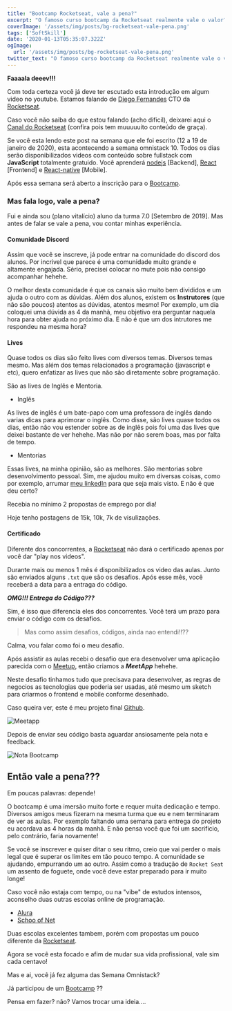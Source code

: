 ```yaml
---
title: "Bootcamp Rocketseat, vale a pena?"
excerpt: "O famoso curso bootcamp da Rocketseat realmente vale o valor?"
coverImage: '/assets/img/posts/bg-rocketseat-vale-pena.png'
tags: ['SoftSkill']
date: '2020-01-13T05:35:07.322Z'
ogImage:
  url: '/assets/img/posts/bg-rocketseat-vale-pena.png'
twitter_text: "O famoso curso bootcamp da Rocketseat realmente vale o valor?"
---
```


**Faaaala deeev!!!**

Com toda certeza você já deve ter escutado esta introdução em algum video no youtube. Estamos falando de [Diego Fernandes](https://twitter.com/dieegosfhttps://twitter.com/dieegosf) CTO da [Rocketseat](https://rocketseat.com.br/).

Caso você não saiba do que estou falando (acho dificil), deixarei aqui o [Canal do Rocketseat](https://www.youtube.com/channel/UCSfwM5u0Kce6Cce8_S72olghttps://www.youtube.com/channel/UCSfwM5u0Kce6Cce8_S72olg) (confira pois tem muuuuuito conteúdo de graça).

Se você esta lendo este post na semana que ele foi escrito (12 a 19 de janeiro de 2020), esta acontecendo a semana omnistack 10. Todos os dias serão disponibilizados videos com conteúdo sobre fullstack com **JavaScript** totalmente gratuido. Você aprenderá [nodejs](https://nodejs.org/en/https://nodejs.org/en/) \[Backend], [React](https://reactjs.org/https://reactjs.org/) \[Frontend] e [React-native](https://facebook.github.io/react-native/https://facebook.github.io/react-native/) \[Mobile].

Após essa semana será aberto a inscrição para o [Bootcamp](https://rocketseat.com.br/bootcamp).

### Mas fala logo, vale a pena?

Fui e ainda sou (plano vitalício) aluno da turma 7.0 \[Setembro de 2019]. Mas antes de falar se vale a pena, vou contar minhas experiência.

#### Comunidade Discord

Assim que você se inscreve, já pode entrar na comunidade do discord dos alunos. Por incrivel que parece é uma comunidade muito grande e altamente engajada. Sério, precisei colocar no mute pois não consigo acompanhar hehehe.

O melhor desta comunidade é que os canais são muito bem divididos e um ajuda o outro com as dúvidas. Além dos alunos, existem os **Instrutores** (que não são poucos) atentos as dúvidas, atentos mesmo! Por exemplo, um dia coloquei uma dúvida as 4 da manhã, meu objetivo era perguntar naquela hora para obter ajuda no próximo dia. E não é que um dos intrutores me respondeu na mesma hora?

#### Lives

Quase todos os dias são feito lives com diversos temas. Diversos temas mesmo. Mas além dos temas relacionados a programação (javascript e etc), quero enfatizar as lives que não são diretamente sobre programação.

São as lives de Inglês e Mentoria.

* Inglês

As lives de inglês é um bate-papo com uma professora de inglês dando varias dicas para aprimorar o inglês. Como disse, são lives quase todos os dias, então não vou estender sobre as de inglês pois foi uma das lives que deixei bastante de ver hehehe. Mas não por não serem boas, mas por falta de tempo.

* Mentorias

Essas lives, na minha opinião, são as melhores. São mentorias sobre desenvolvimento pessoal. Sim, me ajudou muito em diversas coisas, como por exemplo, arrumar [meu linkedIn](https://www.linkedin.com/in/douglas-porto/) para que seja mais visto. E não é que deu certo?

Recebia no mínimo 2 propostas de emprego por dia!

Hoje tenho postagens de 15k, 10k, 7k de visulizações.

#### Certificado

Diferente dos concorrentes, a [Rocketseat](https://rocketseat.com.br/) não dará o certificado apenas por você dar "play nos videos".

Durante mais ou menos 1 mês é disponibilizados os video das aulas. Junto são enviados alguns `.txt` que são os desafios.  Após esse mês, você receberá a data para a entraga do código.

***OMG!!! Entrega do Código???***

Sim, é isso que diferencia eles dos concorrentes. Você terá um prazo para enviar o código com os desafios.

> Mas como assim desafios, códigos, ainda nao entendi!!??

Calma, vou falar como foi o meu desafio.

Após assistir as aulas recebi o desafio que era desenvolver uma aplicação parecida com o [Meetup](https://www.meetup.com/pt-BR/), então criamos a ***MeetApp*** hehehe.

Neste desafio tinhamos tudo que precisava para desenvolver, as regras de negocios as tecnologias que poderia ser usadas, até mesmo um sketch para criarmos o frontend e mobile conforme desenhado.

Caso queira ver, este é meu projeto final [Github](https://github.com/douglasporto/meetapp-gostack).

![Meetapp](/assets/img/posts/meetapp.png "Meetapp")

Depois de enviar seu código basta aguardar ansiosamente pela nota e feedback.

![Nota Bootcamp](/assets/img/posts/nota-bootcamp.jpeg "Nota Bootcamp")

## Então vale a pena???

Em poucas palavras: depende!

O bootcamp é uma imersão muito forte e requer muita dedicação e tempo. Diversos amigos meus fizeram na mesma turma que eu e nem terminaram de ver as aulas. Por exemplo faltando uma semana para entrega do projeto eu acordava as 4 horas da manhã. E não pensa você que foi um sacrificio, pelo contrário, faria novamente!

Se você se inscrever e quiser ditar o seu ritmo, creio que vai perder o mais legal que é superar os limites em tão pouco tempo. A comunidade se ajudando, empurrando um ao outro. Assim como a tradução de `Rocket Seat` um assento de foguete, onde você deve estar preparado para ir muito longe!

Caso você não estaja com tempo, ou na "vibe" de estudos intensos, aconselho duas outras escolas online de programação.

* [Alura](https://www.alura.com.br/)
* [Schoo of Net](https://www.schoolofnet.com/)

Duas escolas excelentes tambem, porém com propostas um pouco diferente da [Rocketseat](https://rocketseat.com.br/).

Agora se você esta focado e afim de mudar sua vida profissional, vale sim cada centavo!

Mas e ai, você já fez alguma das Semana Omnistack?

Já participou de um [Bootcamp](https://rocketseat.com.br/bootcamp) ??

Pensa em fazer? não? Vamos trocar uma ideia....
